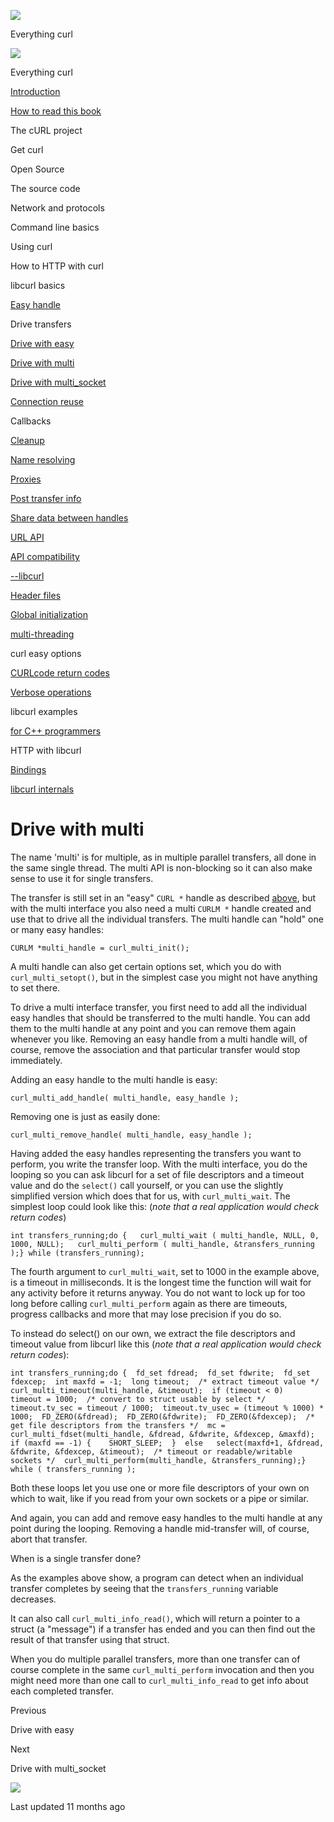 <a href="../../index.html" class="link-a079aa82--primary-53a25e66--logoLink-10d08504"></a>

<img src="https://gblobscdn.gitbook.com/orgs%2F-LxuH0qSm4xO9nWfEBlB%2Favatar.png?alt=media" class="image-67b14f24--avatar-1c1d03ec" />

<span class="text-4505230f--UIH400-4e41e82a--textContentFamily-49a318e1--spaceNameText-677c2969">Everything curl</span>

<a href="../../index.html" class="link-a079aa82--primary-53a25e66--logoLink-10d08504"></a>

<img src="https://gblobscdn.gitbook.com/orgs%2F-LxuH0qSm4xO9nWfEBlB%2Favatar.png?alt=media" class="image-67b14f24--avatar-1c1d03ec" />

<span class="text-4505230f--UIH400-4e41e82a--textContentFamily-49a318e1--spaceNameText-677c2969">Everything curl</span>

<a href="../../index.html" class="navButton-94f2579c--navButtonClickable-161b88ca"><span class="text-4505230f--UIH300-2063425d--textContentFamily-49a318e1--navButtonLabel-14a4968f">Introduction</span></a>

<a href="../../how-to-read.html" class="navButton-94f2579c--navButtonClickable-161b88ca"><span class="text-4505230f--UIH300-2063425d--textContentFamily-49a318e1--navButtonLabel-14a4968f">How to read this book</span></a>

<span class="text-4505230f--UIH300-2063425d--textContentFamily-49a318e1--navButtonLabel-14a4968f">The cURL project</span>

<span class="text-4505230f--UIH300-2063425d--textContentFamily-49a318e1--navButtonLabel-14a4968f">Get curl</span>

<span class="text-4505230f--UIH300-2063425d--textContentFamily-49a318e1--navButtonLabel-14a4968f">Open Source</span>

<span class="text-4505230f--UIH300-2063425d--textContentFamily-49a318e1--navButtonLabel-14a4968f">The source code</span>

<span class="text-4505230f--UIH300-2063425d--textContentFamily-49a318e1--navButtonLabel-14a4968f">Network and protocols</span>

<span class="text-4505230f--UIH300-2063425d--textContentFamily-49a318e1--navButtonLabel-14a4968f">Command line basics</span>

<span class="text-4505230f--UIH300-2063425d--textContentFamily-49a318e1--navButtonLabel-14a4968f">Using curl</span>

<span class="text-4505230f--UIH300-2063425d--textContentFamily-49a318e1--navButtonLabel-14a4968f">How to HTTP with curl</span>

<span class="text-4505230f--UIH300-2063425d--textContentFamily-49a318e1--navButtonLabel-14a4968f">libcurl basics</span>

<a href="../easyhandle.html" class="navButton-94f2579c--pageItemWithChildrenNested-2c5d8183--navButtonClickable-161b88ca"><span class="text-4505230f--UIH300-2063425d--textContentFamily-49a318e1--navButtonLabel-14a4968f">Easy handle</span></a>

<span class="text-4505230f--UIH300-2063425d--textContentFamily-49a318e1--navButtonLabel-14a4968f">Drive transfers</span>

<a href="easy.html" class="navButton-94f2579c--pageItemWithChildrenNested-2c5d8183--navButtonClickable-161b88ca"><span class="text-4505230f--UIH300-2063425d--textContentFamily-49a318e1--navButtonLabel-14a4968f">Drive with easy</span></a>

<a href="multi.html" class="navButton-94f2579c--pageItemWithChildrenNested-2c5d8183--navButtonClickable-161b88ca--navButtonOpened-6a88552e"><span class="text-4505230f--UIH300-2063425d--textContentFamily-49a318e1--navButtonLabel-14a4968f">Drive with multi</span></a>

<a href="multi-socket.html" class="navButton-94f2579c--pageItemWithChildrenNested-2c5d8183--navButtonClickable-161b88ca"><span class="text-4505230f--UIH300-2063425d--textContentFamily-49a318e1--navButtonLabel-14a4968f">Drive with multi_socket</span></a>

<a href="../connectionreuse.html" class="navButton-94f2579c--pageItemWithChildrenNested-2c5d8183--navButtonClickable-161b88ca"><span class="text-4505230f--UIH300-2063425d--textContentFamily-49a318e1--navButtonLabel-14a4968f">Connection reuse</span></a>

<span class="text-4505230f--UIH300-2063425d--textContentFamily-49a318e1--navButtonLabel-14a4968f">Callbacks</span>

<a href="../cleanup.html" class="navButton-94f2579c--pageItemWithChildrenNested-2c5d8183--navButtonClickable-161b88ca"><span class="text-4505230f--UIH300-2063425d--textContentFamily-49a318e1--navButtonLabel-14a4968f">Cleanup</span></a>

<a href="../names.html" class="navButton-94f2579c--pageItemWithChildrenNested-2c5d8183--navButtonClickable-161b88ca"><span class="text-4505230f--UIH300-2063425d--textContentFamily-49a318e1--navButtonLabel-14a4968f">Name resolving</span></a>

<a href="../proxies.html" class="navButton-94f2579c--pageItemWithChildrenNested-2c5d8183--navButtonClickable-161b88ca"><span class="text-4505230f--UIH300-2063425d--textContentFamily-49a318e1--navButtonLabel-14a4968f">Proxies</span></a>

<a href="../getinfo.html" class="navButton-94f2579c--pageItemWithChildrenNested-2c5d8183--navButtonClickable-161b88ca"><span class="text-4505230f--UIH300-2063425d--textContentFamily-49a318e1--navButtonLabel-14a4968f">Post transfer info</span></a>

<a href="../sharing.html" class="navButton-94f2579c--pageItemWithChildrenNested-2c5d8183--navButtonClickable-161b88ca"><span class="text-4505230f--UIH300-2063425d--textContentFamily-49a318e1--navButtonLabel-14a4968f">Share data between handles</span></a>

<a href="../url.html" class="navButton-94f2579c--pageItemWithChildrenNested-2c5d8183--navButtonClickable-161b88ca"><span class="text-4505230f--UIH300-2063425d--textContentFamily-49a318e1--navButtonLabel-14a4968f">URL API</span></a>

<a href="../api.html" class="navButton-94f2579c--pageItemWithChildrenNested-2c5d8183--navButtonClickable-161b88ca"><span class="text-4505230f--UIH300-2063425d--textContentFamily-49a318e1--navButtonLabel-14a4968f">API compatibility</span></a>

<a href="../libcurl.html" class="navButton-94f2579c--pageItemWithChildrenNested-2c5d8183--navButtonClickable-161b88ca"><span class="text-4505230f--UIH300-2063425d--textContentFamily-49a318e1--navButtonLabel-14a4968f">--libcurl</span></a>

<a href="../headers.html" class="navButton-94f2579c--pageItemWithChildrenNested-2c5d8183--navButtonClickable-161b88ca"><span class="text-4505230f--UIH300-2063425d--textContentFamily-49a318e1--navButtonLabel-14a4968f">Header files</span></a>

<a href="../globalinit.html" class="navButton-94f2579c--pageItemWithChildrenNested-2c5d8183--navButtonClickable-161b88ca"><span class="text-4505230f--UIH300-2063425d--textContentFamily-49a318e1--navButtonLabel-14a4968f">Global initialization</span></a>

<a href="../threading.html" class="navButton-94f2579c--pageItemWithChildrenNested-2c5d8183--navButtonClickable-161b88ca"><span class="text-4505230f--UIH300-2063425d--textContentFamily-49a318e1--navButtonLabel-14a4968f">multi-threading</span></a>

<span class="text-4505230f--UIH300-2063425d--textContentFamily-49a318e1--navButtonLabel-14a4968f">curl easy options</span>

<a href="../curlcode.html" class="navButton-94f2579c--pageItemWithChildrenNested-2c5d8183--navButtonClickable-161b88ca"><span class="text-4505230f--UIH300-2063425d--textContentFamily-49a318e1--navButtonLabel-14a4968f">CURLcode return codes</span></a>

<a href="../verbose.html" class="navButton-94f2579c--pageItemWithChildrenNested-2c5d8183--navButtonClickable-161b88ca"><span class="text-4505230f--UIH300-2063425d--textContentFamily-49a318e1--navButtonLabel-14a4968f">Verbose operations</span></a>

<span class="text-4505230f--UIH300-2063425d--textContentFamily-49a318e1--navButtonLabel-14a4968f">libcurl examples</span>

<a href="../cplusplus.html" class="navButton-94f2579c--pageItemWithChildrenNested-2c5d8183--navButtonClickable-161b88ca"><span class="text-4505230f--UIH300-2063425d--textContentFamily-49a318e1--navButtonLabel-14a4968f">for C++ programmers</span></a>

<span class="text-4505230f--UIH300-2063425d--textContentFamily-49a318e1--navButtonLabel-14a4968f">HTTP with libcurl</span>

<a href="../../bindings.html" class="navButton-94f2579c--navButtonClickable-161b88ca"><span class="text-4505230f--UIH300-2063425d--textContentFamily-49a318e1--navButtonLabel-14a4968f">Bindings</span></a>

<a href="../../internals.html" class="navButton-94f2579c--navButtonClickable-161b88ca"><span class="text-4505230f--UIH300-2063425d--textContentFamily-49a318e1--navButtonLabel-14a4968f">libcurl internals</span></a>

<a href="../../bookindex.html" class="navButton-94f2579c--navButtonClickable-161b88ca"><span class="text-4505230f--UIH300-2063425d--textContentFamily-49a318e1--navButtonLabel-14a4968f"></span></a>

<a href="https://www.gitbook.com/?utm_source=content&amp;utm_medium=trademark&amp;utm_campaign=curl-1" class="reset-3c756112--trademark-a8da4b94"></a>

<span class="text-4505230f--TextH200-a3425406--textUIFamily-5ebd8e40"></span>

# <span class="text-4505230f--DisplayH900-bfb998fa--textContentFamily-49a318e1">Drive with multi</span>

<span class="text-4505230f--UIH300-2063425d--textUIFamily-5ebd8e40--text-8ee2c8b2"></span>

<span class="text-4505230f--TextH400-3033861f--textContentFamily-49a318e1"><span data-key="c12bff999e0c41a89baf035856f7322a"><span data-offset-key="c12bff999e0c41a89baf035856f7322a:0">The name 'multi' is for multiple, as in multiple parallel transfers, all done in the same single thread. The multi API is non-blocking so it can also make sense to use it for single transfers.</span></span></span>

<span class="text-4505230f--TextH400-3033861f--textContentFamily-49a318e1"><span data-key="f56ef0f098d74ec089ee05076b0dc116"><span data-offset-key="f56ef0f098d74ec089ee05076b0dc116:0">The transfer is still set in an "easy" </span><span data-offset-key="f56ef0f098d74ec089ee05076b0dc116:1">`CURL *`</span><span data-offset-key="f56ef0f098d74ec089ee05076b0dc116:2"> handle as described </span></span><a href="../easyhandle.html" class="link-a079aa82--primary-53a25e66--link-faf6c434"><span data-key="cd1907fd408644628f8d902326a3f47a"><span data-offset-key="cd1907fd408644628f8d902326a3f47a:0">above</span></span></a><span data-key="a7c9bd8e544745d49b58d2d24d895e58"><span data-offset-key="a7c9bd8e544745d49b58d2d24d895e58:0">, but with the multi interface you also need a multi </span><span data-offset-key="a7c9bd8e544745d49b58d2d24d895e58:1">`CURLM *`</span><span data-offset-key="a7c9bd8e544745d49b58d2d24d895e58:2"> handle created and use that to drive all the individual transfers. The multi handle can "hold" one or many easy handles:</span></span></span>

    CURLM *multi_handle = curl_multi_init();

<span class="text-4505230f--TextH400-3033861f--textContentFamily-49a318e1"><span data-key="3ef9864abb164b2fba23c3a9c243d7fe"><span data-offset-key="3ef9864abb164b2fba23c3a9c243d7fe:0">A multi handle can also get certain options set, which you do with </span><span data-offset-key="3ef9864abb164b2fba23c3a9c243d7fe:1">`curl_multi_setopt()`</span><span data-offset-key="3ef9864abb164b2fba23c3a9c243d7fe:2">, but in the simplest case you might not have anything to set there.</span></span></span>

<span class="text-4505230f--TextH400-3033861f--textContentFamily-49a318e1"><span data-key="ac7ba4d3dee248469fb0d22fd20378ea"><span data-offset-key="ac7ba4d3dee248469fb0d22fd20378ea:0">To drive a multi interface transfer, you first need to add all the individual easy handles that should be transferred to the multi handle. You can add them to the multi handle at any point and you can remove them again whenever you like. Removing an easy handle from a multi handle will, of course, remove the association and that particular transfer would stop immediately.</span></span></span>

<span class="text-4505230f--TextH400-3033861f--textContentFamily-49a318e1"><span data-key="bbf625c4d4b348a2afb7141b0445e417"><span data-offset-key="bbf625c4d4b348a2afb7141b0445e417:0">Adding an easy handle to the multi handle is easy:</span></span></span>

    curl_multi_add_handle( multi_handle, easy_handle );

<span class="text-4505230f--TextH400-3033861f--textContentFamily-49a318e1"><span data-key="56ac77b7635048d69777c915b71a7e90"><span data-offset-key="56ac77b7635048d69777c915b71a7e90:0">Removing one is just as easily done:</span></span></span>

    curl_multi_remove_handle( multi_handle, easy_handle );

<span class="text-4505230f--TextH400-3033861f--textContentFamily-49a318e1"><span data-key="3e6750580f5d4a62b97b82b585f9b030"><span data-offset-key="3e6750580f5d4a62b97b82b585f9b030:0">Having added the easy handles representing the transfers you want to perform, you write the transfer loop. With the multi interface, you do the looping so you can ask libcurl for a set of file descriptors and a timeout value and do the </span><span data-offset-key="3e6750580f5d4a62b97b82b585f9b030:1">`select()`</span><span data-offset-key="3e6750580f5d4a62b97b82b585f9b030:2"> call yourself, or you can use the slightly simplified version which does that for us, with </span><span data-offset-key="3e6750580f5d4a62b97b82b585f9b030:3">`curl_multi_wait`</span><span data-offset-key="3e6750580f5d4a62b97b82b585f9b030:4">. The simplest loop could look like this: (</span><span data-offset-key="3e6750580f5d4a62b97b82b585f9b030:5">_note that a real application would check return codes_</span><span data-offset-key="3e6750580f5d4a62b97b82b585f9b030:6">)</span></span></span>

    int transfers_running;do {   curl_multi_wait ( multi_handle, NULL, 0, 1000, NULL);   curl_multi_perform ( multi_handle, &transfers_running );} while (transfers_running);

<span class="text-4505230f--TextH400-3033861f--textContentFamily-49a318e1"><span data-key="586ab0e934924715aecafc3f5e18b902"><span data-offset-key="586ab0e934924715aecafc3f5e18b902:0">The fourth argument to </span><span data-offset-key="586ab0e934924715aecafc3f5e18b902:1">`curl_multi_wait`</span><span data-offset-key="586ab0e934924715aecafc3f5e18b902:2">, set to 1000 in the example above, is a timeout in milliseconds. It is the longest time the function will wait for any activity before it returns anyway. You do not want to lock up for too long before calling </span><span data-offset-key="586ab0e934924715aecafc3f5e18b902:3">`curl_multi_perform`</span><span data-offset-key="586ab0e934924715aecafc3f5e18b902:4"> again as there are timeouts, progress callbacks and more that may lose precision if you do so.</span></span></span>

<span class="text-4505230f--TextH400-3033861f--textContentFamily-49a318e1"><span data-key="aef6eee4112c4043a8277369db50694a"><span data-offset-key="aef6eee4112c4043a8277369db50694a:0">To instead do select() on our own, we extract the file descriptors and timeout value from libcurl like this (</span><span data-offset-key="aef6eee4112c4043a8277369db50694a:1">_note that a real application would check return codes_</span><span data-offset-key="aef6eee4112c4043a8277369db50694a:2">):</span></span></span>

    int transfers_running;do {  fd_set fdread;  fd_set fdwrite;  fd_set fdexcep;  int maxfd = -1;  long timeout;​  /* extract timeout value */  curl_multi_timeout(multi_handle, &timeout);  if (timeout < 0)    timeout = 1000;​  /* convert to struct usable by select */  timeout.tv_sec = timeout / 1000;  timeout.tv_usec = (timeout % 1000) * 1000;​  FD_ZERO(&fdread);  FD_ZERO(&fdwrite);  FD_ZERO(&fdexcep);​  /* get file descriptors from the transfers */  mc = curl_multi_fdset(multi_handle, &fdread, &fdwrite, &fdexcep, &maxfd);​  if (maxfd == -1) {    SHORT_SLEEP;  }  else   select(maxfd+1, &fdread, &fdwrite, &fdexcep, &timeout);​  /* timeout or readable/writable sockets */  curl_multi_perform(multi_handle, &transfers_running);} while ( transfers_running );

<span class="text-4505230f--TextH400-3033861f--textContentFamily-49a318e1"><span data-key="431c552f03334390ac1142562ffe0b00"><span data-offset-key="431c552f03334390ac1142562ffe0b00:0">Both these loops let you use one or more file descriptors of your own on which to wait, like if you read from your own sockets or a pipe or similar.</span></span></span>

<span class="text-4505230f--TextH400-3033861f--textContentFamily-49a318e1"><span data-key="5964203ca95d4917a4293e08f40f6426"><span data-offset-key="5964203ca95d4917a4293e08f40f6426:0">And again, you can add and remove easy handles to the multi handle at any point during the looping. Removing a handle mid-transfer will, of course, abort that transfer.</span></span></span>

<span class="text-4505230f--HeadingH700-04e1a2a3--textContentFamily-49a318e1"><span data-key="d395b8a9ab7941da87813f5848d43392"><span data-offset-key="d395b8a9ab7941da87813f5848d43392:0">When is a single transfer done?</span></span></span>

<span class="text-4505230f--TextH400-3033861f--textContentFamily-49a318e1"><span data-key="71bcfc34b20343999378bcbc2534eb8b"><span data-offset-key="71bcfc34b20343999378bcbc2534eb8b:0">As the examples above show, a program can detect when an individual transfer completes by seeing that the </span><span data-offset-key="71bcfc34b20343999378bcbc2534eb8b:1">`transfers_running`</span><span data-offset-key="71bcfc34b20343999378bcbc2534eb8b:2"> variable decreases.</span></span></span>

<span class="text-4505230f--TextH400-3033861f--textContentFamily-49a318e1"><span data-key="5fd353e27cc04092bf2ea791a9ca4021"><span data-offset-key="5fd353e27cc04092bf2ea791a9ca4021:0">It can also call </span><span data-offset-key="5fd353e27cc04092bf2ea791a9ca4021:1">`curl_multi_info_read()`</span><span data-offset-key="5fd353e27cc04092bf2ea791a9ca4021:2">, which will return a pointer to a struct (a "message") if a transfer has ended and you can then find out the result of that transfer using that struct.</span></span></span>

<span class="text-4505230f--TextH400-3033861f--textContentFamily-49a318e1"><span data-key="70d00ced014e4cb0a60cf1bbae919a38"><span data-offset-key="70d00ced014e4cb0a60cf1bbae919a38:0">When you do multiple parallel transfers, more than one transfer can of course complete in the same </span><span data-offset-key="70d00ced014e4cb0a60cf1bbae919a38:1">`curl_multi_perform`</span><span data-offset-key="70d00ced014e4cb0a60cf1bbae919a38:2"> invocation and then you might need more than one call to </span><span data-offset-key="70d00ced014e4cb0a60cf1bbae919a38:3">`curl_multi_info_read`</span><span data-offset-key="70d00ced014e4cb0a60cf1bbae919a38:4"> to get info about each completed transfer.</span></span></span>

<a href="easy.html" class="reset-3c756112--card-6570f064--whiteCard-fff091a4--cardPrevious-56a5e674"></a>

<span class="text-4505230f--TextH200-a3425406--textContentFamily-49a318e1">Previous</span>

<span class="text-4505230f--UIH400-4e41e82a--textContentFamily-49a318e1">Drive with easy</span>

<a href="multi-socket.html" class="reset-3c756112--card-6570f064--whiteCard-fff091a4--cardNext-19241c42"></a>

<span class="text-4505230f--TextH200-a3425406--textContentFamily-49a318e1">Next</span>

<span class="text-4505230f--UIH400-4e41e82a--textContentFamily-49a318e1">Drive with multi_socket</span>

<img src="https://avatars.githubusercontent.com/u/66654881?v=4" class="image-67b14f24--avatar-1c1d03ec" />

<span class="text-4505230f--TextH200-a3425406--textContentFamily-49a318e1">Last updated 11 months ago</span>

<span class="text-4505230f--UIH300-2063425d--textUIFamily-5ebd8e40"></span>
